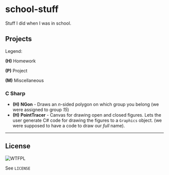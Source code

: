 # school-stuff
Stuff I did when I was in school.

## Projects

Legend:

**(H)** Homework

**(P)** Project

**(M)** Miscellaneous

### C Sharp

- **(H)** **NGon** - Draws an *n*-sided polygon on which group you belong (we were assigned to group *15*)
- **(H)** **PointTracer** - Canvas for drawing open and closed figures. Lets the user generate C# code for drawing the figures to a `Graphics` object. (we were supposed to have a code to draw our *full* name).

-----

## License
![WTFPL](http://www.wtfpl.net/wp-content/uploads/2012/12/wtfpl-badge-2.png)

See `LICENSE`
